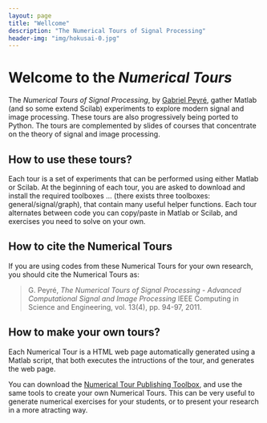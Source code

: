 ```yaml
---
layout: page
title: "Wellcome"
description: "The Numerical Tours of Signal Processing"
header-img: "img/hokusai-0.jpg"
---
```



Welcome to the *Numerical Tours*
==================

The *Numerical Tours of Signal Processing*, by [Gabriel Peyré](contact/), gather Matlab (and so some extend Scilab) experiments to explore modern signal and image processing. 
These tours are also progressively being ported to Python.
The tours are complemented by slides of courses that concentrate on the theory of  signal and image processing.


How to use these tours?
-------------------

Each tour is a set of experiments that can be performed using 
either Matlab or Scilab. At the beginning of each tour, 
you are asked to download and install the required toolboxes  ...
(there exists three toolboxes: general/signal/graph), that contain many useful 
helper functions. Each tour alternates between code you can copy/paste in 
Matlab or Scilab, and exercises you need to solve on your own.


How to cite the Numerical Tours
-------------------

If you are using codes from these Numerical Tours for your own research, you should cite the Numerical Tours as:

> G. Peyré, *The Numerical Tours of Signal Processing - Advanced Computational Signal and Image Processing*
> IEEE Computing in Science and Engineering, vol. 13(4), pp. 94-97, 2011.


How to make your own tours?
-------------------

Each Numerical Tour is a HTML web page automatically generated using a Matlab script, that both executes the intructions of the tour, and generates the web page.

You can download the [Numerical Tour Publishing Toolbox](tours/toolbox_publishing.zip), and use the same tools to create your own Numerical Tours. This can be very useful to generate numerical exercises for your students, or to present your research in a more atracting way.


